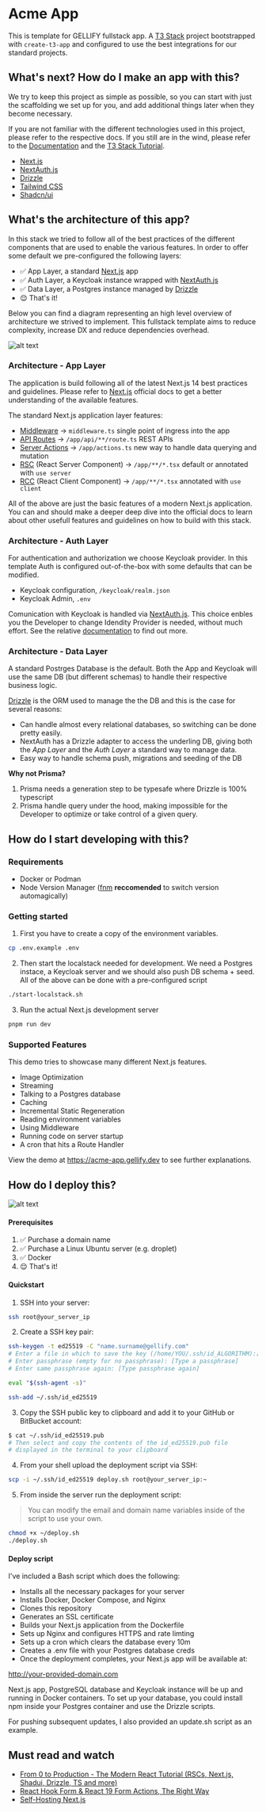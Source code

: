 # Acme App

This is template for GELLIFY fullstack app. A [T3 Stack](https://create.t3.gg/) project bootstrapped with `create-t3-app` and configured to use the best integrations for our standard projects.

## What's next? How do I make an app with this?

We try to keep this project as simple as possible, so you can start with just the scaffolding we set up for you, and add additional things later when they become necessary.

If you are not familiar with the different technologies used in this project, please refer to the respective docs. If you still are in the wind, please refer to the [Documentation](https://create.t3.gg/) and the [T3 Stack Tutorial](https://create.t3.gg/en/faq#what-learning-resources-are-currently-available).

- [Next.js](https://nextjs.org)
- [NextAuth.js](https://next-auth.js.org)
- [Drizzle](https://orm.drizzle.team)
- [Tailwind CSS](https://tailwindcss.com)
- [Shadcn/ui](https://ui.shadcn.com)

## What's the architecture of this app?

In this stack we tried to follow all of the best practices of the different components that are used to enable the various features. In order to offer some default we pre-configured the following layers:

- ✅ App Layer, a standard [Next.js](https://nextjs.org) app
- ✅ Auth Layer, a Keycloak instance wrapped with [NextAuth.js](https://next-auth.js.org)
- ✅ Data Layer, a Postgres instance managed by [Drizzle](https://orm.drizzle.team)
- 😌 That's it!

Below you can find a diagram representing an high level overview of architecture we strived to implement. This fullstack template aims to reduce complexity, increase DX and reduce dependencies overhead.

![alt text](./docs/acme_app-charmender-architecture.png)

### Architecture - App Layer

The application is build following all of the latest Next.js 14 best practices and guidelines. Please refer to [Next.js](https://nextjs.org) official docs to get a better understanding of the available features.

The standard Next.js application layer features:

- [Middleware](https://nextjs.org/docs/app/building-your-application/routing/middleware) -> `middleware.ts` single point of ingress into the app
- [API Routes](https://nextjs.org/docs/app/building-your-application/routing/route-handlers) -> `/app/api/**/route.ts` REST APIs
- [Server Actions](https://nextjs.org/docs/app/building-your-application/data-fetching/server-actions-and-mutations) -> `/app/actions.ts` new way to handle data querying and mutation
- [RSC](https://nextjs.org/docs/app/building-your-application/rendering/server-components) (React Server Component) -> `/app/**/*.tsx` default or annotated with `use server`
- [RCC](https://nextjs.org/docs/app/building-your-application/rendering/client-components) (React Client Component) -> `/app/**/*.tsx` annotated with `use client`

All of the above are just the basic features of a modern Next.js application. You can and should make a deeper deep dive into the official docs to learn about other usefull features and guidelines on how to build with this stack.

### Architecture - Auth Layer

For authentication and authorization we choose Keycloak provider. In this template Auth is configured out-of-the-box with some defaults that can be modified.

- Keycloak configuration, `/keycloak/realm.json`
- Keycloak Admin, `.env`

Comunication with Keycloak is handled via [NextAuth.js](https://next-auth.js.org). This choice enbles you the Developer to change Idendity Provider is needed, without much effort. See the relative [documentation](https://next-auth.js.org/providers/) to find out more.

### Architecture - Data Layer

A standard Postrges Database is the default. Both the App and Keycloak will use the same DB (but different schemas) to handle their respective business logic.

[Drizzle](https://orm.drizzle.team) is the ORM used to manage the the DB and this is the case for several reasons:

- Can handle almost every relational databases, so switching can be done pretty easily.
- NextAuth has a Drizzle adapter to access the underling DB, giving both the _App Layer_ and the _Auth Layer_ a standard way to manage data.
- Easy way to handle schema push, migrations and seeding of the DB

**Why not Prisma?**

1. Prisma needs a generation step to be typesafe where Drizzle is 100% typescript
2. Prisma handle query under the hood, making impossible for the Developer to optimize or take control of a given query.

## How do I start developing with this?

### Requirements

- Docker or Podman
- Node Version Manager ([fnm](https://github.com/Schniz/fnm) **reccomended** to switch version automagically)

### Getting started

1. First you have to create a copy of the environment variables.

```sh
cp .env.example .env
```

2. Then start the localstack needed for development. We need a Postgres instace, a Keycloak server and we should also push DB schema + seed. All of the above can be done with a pre-configured script

```sh
./start-localstack.sh
```

3. Run the actual Next.js development server

```sh
pnpm run dev
```

### Supported Features

This demo tries to showcase many different Next.js features.

- Image Optimization
- Streaming
- Talking to a Postgres database
- Caching
- Incremental Static Regeneration
- Reading environment variables
- Using Middleware
- Running code on server startup
- A cron that hits a Route Handler

View the demo at https://acme-app.gellify.dev to see further explanations.

## How do I deploy this?

![alt text](./docs/acme_app-charmender-infra.png)

#### Prerequisites

1. ✅ Purchase a domain name
2. ✅ Purchase a Linux Ubuntu server (e.g. droplet)
3. ✅ Docker
4. 😌 That's it!

#### Quickstart

1. SSH into your server:

```sh
ssh root@your_server_ip
```

2. Create a SSH key pair:

```sh
ssh-keygen -t ed25519 -C "name.surname@gellify.com"
# Enter a file in which to save the key (/home/YOU/.ssh/id_ALGORITHM):[Press enter]
# Enter passphrase (empty for no passphrase): [Type a passphrase]
# Enter same passphrase again: [Type passphrase again]

eval "$(ssh-agent -s)"

ssh-add ~/.ssh/id_ed25519
```

3. Copy the SSH public key to clipboard and add it to your GitHub or BitBucket account:

```sh
$ cat ~/.ssh/id_ed25519.pub
# Then select and copy the contents of the id_ed25519.pub file
# displayed in the terminal to your clipboard
```

4. From your shell upload the deployment script via SSH:

```sh
scp -i ~/.ssh/id_ed25519 deploy.sh root@your_server_ip:~
```

5. From inside the server run the deployment script:

> You can modify the email and domain name variables inside of the script to use your own.

```sh
chmod +x ~/deploy.sh
./deploy.sh
```

#### Deploy script

I've included a Bash script which does the following:

- Installs all the necessary packages for your server
- Installs Docker, Docker Compose, and Nginx
- Clones this repository
- Generates an SSL certificate
- Builds your Next.js application from the Dockerfile
- Sets up Nginx and configures HTTPS and rate limting
- Sets up a cron which clears the database every 10m
- Creates a .env file with your Postgres database creds
- Once the deployment completes, your Next.js app will be available at:

http://your-provided-domain.com

Next.js app, PostgreSQL database and Keycloak instance will be up and running in Docker containers. To set up your database, you could install npm inside your Postgres container and use the Drizzle scripts.

For pushing subsequent updates, I also provided an update.sh script as an example.

## Must read and watch

- [From 0 to Production - The Modern React Tutorial (RSCs, Next.js, Shadui, Drizzle, TS and more)](https://www.youtube.com/watch?v=d5x0JCZbAJs)
- [React Hook Form & React 19 Form Actions, The Right Way](https://www.youtube.com/watch?v=VLk45JBe8L8)
- [Self-Hosting Next.js](https://www.youtube.com/watch?v=sIVL4JMqRfc)
